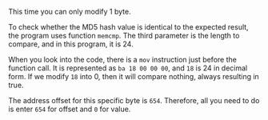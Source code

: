 This time you can only modify 1 byte.

To check whether the MD5 hash value is identical to the expected result, the program uses function `memcmp`.
The third parameter is the length to compare, and in this program, it is 24.

When you look into the code, there is a `mov` instruction just before the function call.
It is represented as `ba 18 00 00 00`, and `18` is 24 in decimal form.
If we modify `18` into 0, then it will compare nothing, always resulting in true.

The address offset for this specific byte is `654`.
Therefore, all you need to do is enter `654` for offset and `0` for value.